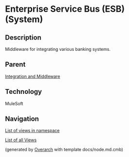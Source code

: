 
# Enterprise Service Bus (ESB) (System)
## Description
Middleware for integrating various banking systems.

## Parent
[Integration and Middleware](../../mybank/integration-middleware-context.md)

## Technology
MuleSoft


## Navigation
[List of views in namespace](./views-in-namespace.md)

[List of all Views](../../views.md)


(generated by [Overarch](https://github.com/soulspace-org/overarch) with template docs/node.md.cmb)
